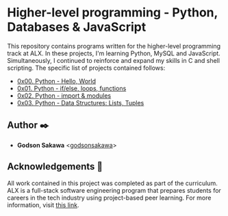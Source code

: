 # Higher-level programming - Python, Databases & JavaScript

This repository contains programs written for the higher-level programming
track at ALX. In these projects, I'm learning Python, MySQL and JavaScript.
Simultaneously, I continued to reinforce and expand my skills in C and shell
scripting. The specific list of projects contained follows:

* [0x00. Python - Hello, World](./0x00-python-hello_world)
* [0x01. Python - if/else, loops, functions](./0x01-python-if_else_loops_functions)
* [0x02. Python - import & modules](./0x02-python-import_modules)
* [0x03. Python - Data Structures: Lists, Tuples](./0x03-python-data_structures)

## Author :black_nib:

* **Godson Sakawa** <[godsonsakawa](https://github.com/godsonsakawa)>

## Acknowledgements :pray:

All work contained in this project was completed as part of the curriculum. ALX is a full-stack software
engineering program that prepares students for careers in the tech industry
using project-based peer learning. For more information, visit
[this link](https://www.alxafrica.com/).

